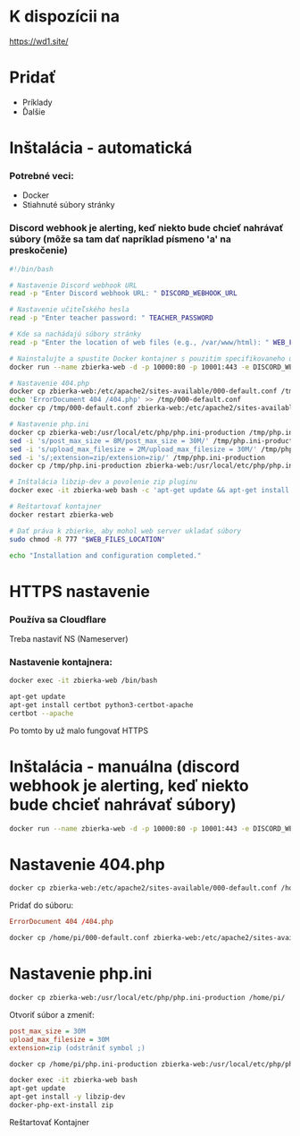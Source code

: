 # K dispozícii na
https://wd1.site/

# Pridať
- Príklady
- Ďalšie

# Inštalácia - automatická
### Potrebné veci:
- Docker
- Stiahnuté súbory stránky
### Discord webhook je alerting, keď niekto bude chcieť nahrávať súbory (môže sa tam dať napríklad písmeno 'a' na preskočenie)
```bash
#!/bin/bash

# Nastavenie Discord webhook URL
read -p "Enter Discord webhook URL: " DISCORD_WEBHOOK_URL

# Nastavenie učiteľského hesla
read -p "Enter teacher password: " TEACHER_PASSWORD

# Kde sa nachádajú súbory stránky
read -p "Enter the location of web files (e.g., /var/www/html): " WEB_FILES_LOCATION

# Nainstalujte a spustite Docker kontajner s pouzitim specifikovaneho umiestnenia web suborov
docker run --name zbierka-web -d -p 10000:80 -p 10001:443 -e DISCORD_WEBHOOK_URL="$DISCORD_WEBHOOK_URL" -e TEACHER_PASSWORD="$TEACHER_PASSWORD" -v "$WEB_FILES_LOCATION":/var/www/html php:apache

# Nastavenie 404.php
docker cp zbierka-web:/etc/apache2/sites-available/000-default.conf /tmp/000-default.conf
echo 'ErrorDocument 404 /404.php' >> /tmp/000-default.conf
docker cp /tmp/000-default.conf zbierka-web:/etc/apache2/sites-available/000-default.conf

# Nastavenie php.ini
docker cp zbierka-web:/usr/local/etc/php/php.ini-production /tmp/php.ini-production
sed -i 's/post_max_size = 8M/post_max_size = 30M/' /tmp/php.ini-production
sed -i 's/upload_max_filesize = 2M/upload_max_filesize = 30M/' /tmp/php.ini-production
sed -i 's/;extension=zip/extension=zip/' /tmp/php.ini-production
docker cp /tmp/php.ini-production zbierka-web:/usr/local/etc/php/php.ini

# Inštalácia libzip-dev a povolenie zip pluginu
docker exec -it zbierka-web bash -c 'apt-get update && apt-get install -y libzip-dev && docker-php-ext-install zip'

# Reštartovať kontajner
docker restart zbierka-web

# Dať práva k zbierke, aby mohol web server ukladať súbory
sudo chmod -R 777 "$WEB_FILES_LOCATION"

echo "Installation and configuration completed."
```
# HTTPS nastavenie
### Používa sa Cloudflare
Treba nastaviť NS (Nameserver)
### Nastavenie kontajnera:
```bash
docker exec -it zbierka-web /bin/bash

apt-get update
apt-get install certbot python3-certbot-apache
certbot --apache
```
Po tomto by už malo fungovať HTTPS

# Inštalácia - manuálna (discord webhook je alerting, keď niekto bude chcieť nahrávať súbory)
```bash
docker run --name zbierka-web -d -p 10000:80 -p 10001:443 -e DISCORD_WEBHOOK_URL="https://your.discord.webhook.url" -e TEACHER_PASSWORD="your_teacher_password" -v /home/pi/zbierka/:/var/www/html php:apache
```

# Nastavenie 404.php
```bash
docker cp zbierka-web:/etc/apache2/sites-available/000-default.conf /home/pi/
```
Pridať do súboru:
```conf
ErrorDocument 404 /404.php
```
```bash
docker cp /home/pi/000-default.conf zbierka-web:/etc/apache2/sites-available/000-default.conf
```

# Nastavenie php.ini
```bash
docker cp zbierka-web:/usr/local/etc/php/php.ini-production /home/pi/
```
Otvoriť súbor a zmeniť:
```ini
post_max_size = 30M
upload_max_filesize = 30M
extension=zip (odstrániť symbol ;)
```
```bash
docker cp /home/pi/php.ini-production zbierka-web:/usr/local/etc/php/php.ini
```
```bash
docker exec -it zbierka-web bash
apt-get update
apt-get install -y libzip-dev
docker-php-ext-install zip
```
Reštartovať Kontajner
